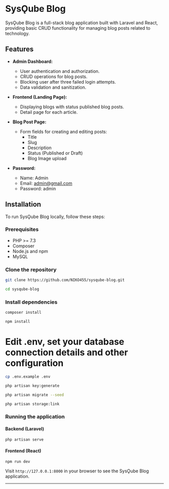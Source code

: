 # SysǪube Blog

SysǪube Blog is a full-stack blog application built with Laravel and React, providing basic CRUD functionality for
managing blog posts related to technology.

## Features

- **Admin Dashboard:**
    - User authentication and authorization.
    - CRUD operations for blog posts.
    - Blocking user after three failed login attempts.
    - Data validation and sanitization.

- **Frontend (Landing Page):**
    - Displaying blogs with status published blog posts.
    - Detail page for each article.

- **Blog Post Page:**
    - Form fields for creating and editing posts:
        - Title
        - Slug
        - Description
        - Status (Published or Draft)
        - Blog Image upload
- **Password:**
    - Name: Admin
    - Email: admin@gmail.com
    - Password: admin

## Installation

To run SysǪube Blog locally, follow these steps:

### Prerequisites

- PHP >= 7.3
- Composer
- Node.js and npm
- MySQL

### Clone the repository

```bash
git clone https://github.com/NIKO455/sysqube-blog.git
```

```bash
cd sysqube-blog
```

### Install dependencies

```bash
composer install
```

```bash
npm install
```

# Edit .env, set your database connection details and other configuration

```bash
cp .env.example .env
```

```bash
php artisan key:generate
```

```bash
php artisan migrate --seed
```

```bash
php artisan storage:link
```

### Running the application

#### Backend (Laravel)

```bash
php artisan serve
```

#### Frontend (React)

```bash
npm run dev
```

Visit `http://127.0.0.1:8000` in your browser to see the SysǪube Blog application.


---
